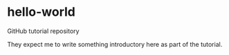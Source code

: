 # hello-world
GitHub tutorial repository

They expect me to write something introductory here as part of the tutorial.
